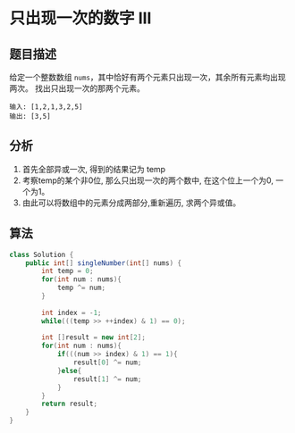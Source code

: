 # 只出现一次的数字 III

## 题目描述

给定一个整数数组 `nums`，其中恰好有两个元素只出现一次，其余所有元素均出现两次。 找出只出现一次的那两个元素。

```
输入: [1,2,1,3,2,5]
输出: [3,5]
```

## 分析

1. 首先全部异或一次, 得到的结果记为 temp
2. 考察temp的某个非0位, 那么只出现一次的两个数中, 在这个位上一个为0, 一个为1。
3. 由此可以将数组中的元素分成两部分,重新遍历, 求两个异或值。

## 算法

```java
class Solution {
    public int[] singleNumber(int[] nums) {
        int temp = 0;
        for(int num : nums){
            temp ^= num;
        }
        
        int index = -1;
        while(((temp >> ++index) & 1) == 0);
        
        int []result = new int[2];
        for(int num : nums){
            if(((num >> index) & 1) == 1){
                result[0] ^= num;
            }else{
                result[1] ^= num;
            }
        }
        return result;
    }
}
```